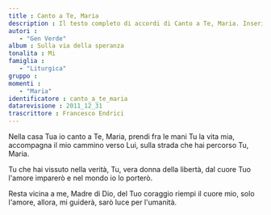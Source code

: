 ```yaml
--- 
title : Canto a Te, Maria
description : Il testo completo di accordi di Canto a Te, Maria. Inseriscila nel tuo canzoniere!
autori : 
   - "Gen Verde"
album : Sulla via della speranza
tonalita : Mi
famiglia : 
   - "Liturgica"
gruppo : 
momenti : 
   - "Maria"
identificatore : canto_a_te_maria
datarevisione : 2011_12_31
trascrittore : Francesco Endrici
--- 
```




Nella casa Tua io canto a Te, Maria,
prendi fra le mani Tu la vita mia,
accompagna il mio cammino verso Lui,
sulla strada che hai percorso Tu, Maria.


Tu che hai vissuto nella verità,
Tu, vera donna della libertà,
dal cuore Tuo l'amore imparerò
e nel mondo io lo porterò.


Resta vicina a me, Madre di Dio,
del Tuo coraggio riempi il cuore mio,
solo l'amore, allora, mi guiderà,
sarò luce per l'umanità.


